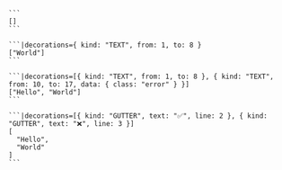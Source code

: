 ````code-movie|json

```
[]
```

```|decorations={ kind: "TEXT", from: 1, to: 8 }
["World"]
```

```|decorations=[{ kind: "TEXT", from: 1, to: 8 }, { kind: "TEXT", from: 10, to: 17, data: { class: "error" } }]
["Hello", "World"]
```

```|decorations=[{ kind: "GUTTER", text: "✅", line: 2 }, { kind: "GUTTER", text: "❌", line: 3 }]
[
  "Hello",
  "World"
]
```

````
